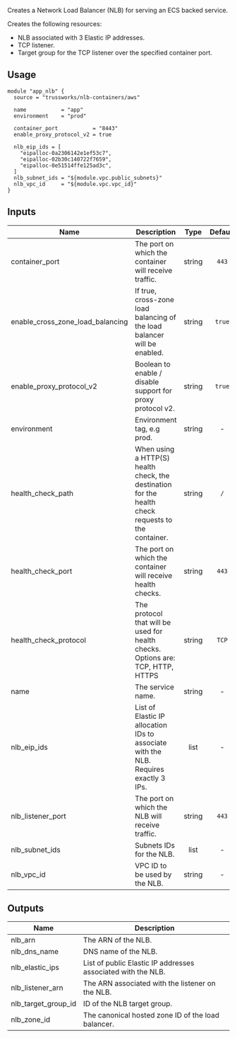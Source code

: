 <!-- BEGINNING OF PRE-COMMIT-TERRAFORM DOCS HOOK -->
Creates a Network Load Balancer (NLB) for serving an ECS backed service.

Creates the following resources:

* NLB associated with 3 Elastic IP addresses.
* TCP listener.
* Target group for the TCP listener over the specified container port.


## Usage

```hcl
module "app_nlb" {
  source = "trussworks/nlb-containers/aws"

  name           = "app"
  environment    = "prod"

  container_port           = "8443"
  enable_proxy_protocol_v2 = true

  nlb_eip_ids = [
    "eipalloc-0a2306142e1ef53c7",
    "eipalloc-02b30c140722f7659",
    "eipalloc-0e51514ffe125ad3c",
  ]
  nlb_subnet_ids = "${module.vpc.public_subnets}"
  nlb_vpc_id     = "${module.vpc.vpc_id}"
}
```


## Inputs

| Name | Description | Type | Default | Required |
|------|-------------|:----:|:-----:|:-----:|
| container_port | The port on which the container will receive traffic. | string | `443` | no |
| enable_cross_zone_load_balancing | If true, cross-zone load balancing of the load balancer will be enabled. | string | `true` | no |
| enable_proxy_protocol_v2 | Boolean to enable / disable support for proxy protocol v2. | string | `true` | no |
| environment | Environment tag, e.g prod. | string | - | yes |
| health_check_path | When using a HTTP(S) health check, the destination for the health check requests to the container. | string | `/` | no |
| health_check_port | The port on which the container will receive health checks. | string | `443` | no |
| health_check_protocol | The protocol that will be used for health checks.  Options are: TCP, HTTP, HTTPS | string | `TCP` | no |
| name | The service name. | string | - | yes |
| nlb_eip_ids | List of Elastic IP allocation IDs to associate with the NLB. Requires exactly 3 IPs. | list | - | yes |
| nlb_listener_port | The port on which the NLB will receive traffic. | string | `443` | no |
| nlb_subnet_ids | Subnets IDs for the NLB. | list | - | yes |
| nlb_vpc_id | VPC ID to be used by the NLB. | string | - | yes |

## Outputs

| Name | Description |
|------|-------------|
| nlb_arn | The ARN of the NLB. |
| nlb_dns_name | DNS name of the NLB. |
| nlb_elastic_ips | List of public Elastic IP addresses associated with the NLB. |
| nlb_listener_arn | The ARN associated with the listener on the NLB. |
| nlb_target_group_id | ID of the NLB target group. |
| nlb_zone_id | The canonical hosted zone ID of the load balancer. |

<!-- END OF PRE-COMMIT-TERRAFORM DOCS HOOK -->


